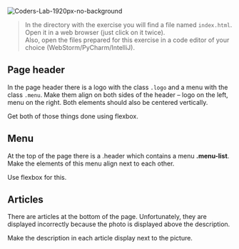 ![Coders-Lab-1920px-no-background](https://user-images.githubusercontent.com/30623667/104709394-2cabee80-571f-11eb-9518-ea6a794e558e.png)


> In the directory with the exercise you will find a file named `index.html`. Open it in a web browser (just click on it twice).  
> Also, open the files prepared for this exercise in a code editor of your choice (WebStorm/PyCharm/IntelliJ).

## Page header

In the page header there is a logo with the class `.logo` and a menu with the class `.menu`.
Make them align on both sides of the header – logo on the left, menu on the right. Both elements should also be centered vertically.

Get both of those things done using flexbox.


## Menu

At the top of the page there is a .header which contains a menu **.menu-list**.
Make the elements of this menu align next to each other. 

Use flexbox for this.


## Articles

There are articles at the bottom of the page.
Unfortunately, they are displayed incorrectly because the photo is displayed above the description.

Make the description in each article display next to the picture.
